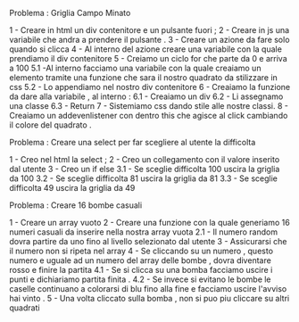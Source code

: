 Problema : Griglia Campo Minato

1 - Creare in html un div contenitore e un pulsante fuori ;
2 - Creare in js una variabile che andra a prendere il pulsante .
3 - Creare un azione da fare solo quando si clicca 
4 - Al interno del azione creare una variabile con la quale prendiamo il div contenitore 
5 - Creiamo un ciclo for che parte da 0 e arriva a 100
 	5.1 -Al interno facciamo una variabile con la quale creaiamo un elemento tramite una funzione che sara il nostro quadrato da stilizzare in css 
	5.2 - Lo appendiamo nel nostro div contenitore 
6 - Creaiamo la funzione da dare alla variabile , al interno :
	6.1 - Creaiamo un div 
	6.2 - Li assegnamo una classe
	6.3 - Return
7 - Sistemiamo css dando stile alle nostre classi.
8 - Creaiamo un addevenlistener con dentro this che agisce al click cambiando il colore del quadrato .

Problema : Creare una select per far scegliere al utente la difficolta 

1 - Creo nel html la select ;
2 - Creo un collegamento con il valore inserito dal utente
3 - Creo un if else 
	3.1 - Se sceglie difficolta 100 uscira la griglia da 100
	3.2 - Se sceglie difficolta 81 uscira la griglia da 81
	3.3 - Se sceglie difficolta 49 uscira la griglia da 49


Problema : Creare 16 bombe casuali 

1 - Creare un array vuoto 
2 - Creare una funzione con la quale generiamo 16 numeri casuali da inserire nella nostra array vuota 
	2.1 - Il numero random dovra partire da uno fino al livello selezionato dal utente 
3 - Assicurarsi che il numero non si ripeta nel array 
4 - Se cliccando su un numero , questo numero e uguale ad un numero del array delle bombe , dovra diventare rosso e finire la partita
	4.1 - Se si clicca su una bomba facciamo uscire i  punti e dichiariamo partita finita .
	4.2 - Se invece si evitano le bombe le caselle continuano a colorarsi di blu fino alla fine e facciamo uscire l'avviso hai vinto .
5 - Una volta cliccato sulla bomba , non si puo piu cliccare su altri quadrati